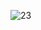 
![23](https://user-images.githubusercontent.com/64718836/92392486-fab8c900-f13b-11ea-8842-731343fd1ff1.PNG)
